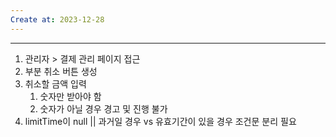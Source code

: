 ```yaml
---
Create at: 2023-12-28
---
```

---

1. 관리자 > 결제 관리 페이지 접근
2. 부분 취소 버튼 생성
3. 취소할 금액 입력
	1. 숫자만 받아야 함
	2. 숫자가 아닐 경우 경고 및 진행 불가
4. limitTime이 null || 과거일 경우 vs 유효기간이 있을 경우 조건문 분리 필요